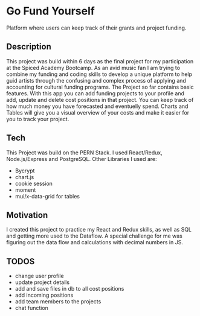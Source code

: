 # Go Fund Yourself
Platform where users can keep track of their grants and project funding.

## Description
This project was build within 6 days as the final project for my participation at the Spiced Academy Bootcamp. As an avid music fan I am trying to combine my funding and coding skills to develop a unique platform to help guid artists through the confusing and complex process of applying and accounting for cultural funding programs. 
The Project so far contains basic features. With this app you can add funding projects to your profile and add, update and delete cost positions in that project. You can keep track of how much money you have forecasted and eventuelly spend. Charts and Tables will give you a visual overview of your costs and make it easier for you to track your project. 

## Tech
This Project was build on the PERN Stack. I used React/Redux, Node.js/Express and PostgreSQL.
Other Libraries I used are:
- Bycrypt
- chart.js
- cookie session
- moment
- mui/x-data-grid for tables

## Motivation
I created this project to practice my React and Redux skills, as well as SQL and getting more used to the Dataflow. A special challenge for me was figuring out the data flow and calculations with decimal numbers in JS.

## TODOS
- change user profile
- update project details
- add and save files in db to all cost positions
- add incoming positions
- add team members to the projects
- chat function
